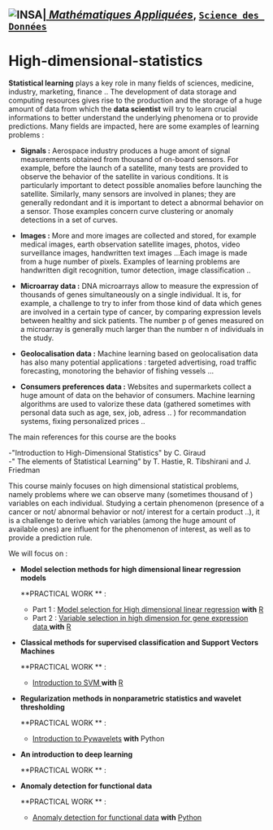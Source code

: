 ## <a href="http://www.insa-toulouse.fr/" ><img src="http://www.math.univ-toulouse.fr/~besse/Wikistat/Images/Logo_INSAvilletoulouse-RVB.png" style="float:left; max-width: 80px; display: inline" alt="INSA"/> |  [*Mathématiques Appliquées*](http://www.math.insa-toulouse.fr/fr/index.html), [`Science des Données`](http://www.math.insa-toulouse.fr/fr/enseignement.html) 

# High-dimensional-statistics

**Statistical learning** plays a key role in many fields of sciences, medicine, industry, marketing, finance ..
The development of data storage and computing resources gives rise to the production and the storage of a huge amount of data from which the **data scientist**  will try to learn crucial informations to better understand the underlying phenomena or to provide predictions. Many fields are impacted, here are some examples of learning problems : 


- **Signals :** Aerospace industry produces a huge amont of signal measurements obtained from thousand of on-board sensors. For example, before the launch of a satellite, many tests are provided to  observe the behavior of the satellite in various conditions. It is particularly important to detect possible anomalies before launching the satellite. Similarly, many sensors are involved in planes; they are generally redondant and it is important to detect a abnormal behavior on a sensor. Those examples concern curve clustering or anomaly detections in a set of curves. 

- **Images :** More and more images are collected and stored, for example medical images, earth observation satellite images, photos, video surveillance images, handwritten text images ...Each image is made from a huge number of pixels. Examples of learning problems are handwritten digit recognition, tumor detection, image classification ..

- **Microarray data :** DNA microarrays allow to measure the expression of thousands of genes simultaneously on a single individual. It is, for example, a challenge to try to infer from those kind of data which genes are involved in a certain type of cancer, by comparing expression levels between healthy and sick patients. The number p of genes measured 
on a microarray is generally much larger than the number n of individuals in the study. 

- **Geolocalisation data :**  Machine learning based on geolocalisation data has also many potential applications : targeted advertising, road traffic forecasting, monotoring the behavior of fishing vessels ... 

- **Consumers preferences data :** Websites and supermarkets collect a huge amount of data on the behavior of consumers.  Machine learning algorithms are used to valorize these data (gathered sometimes with personal data such as age, sex, job, adress .. )  for recommandation systems, fixing personalized prices .. 


The main references for this course are the books 

-"Introduction to High-Dimensional Statistics" by  C. Giraud  
-" The elements of Statistical Learning" by T. Hastie, R. Tibshirani and J. Friedman

This course mainly focuses on high dimensional statistical problems, namely problems where we can observe many (sometimes thousand of )  variables on each individual. Studying a certain phenomenon (presence of a cancer or not/ abnormal behavior or not/ interest for a certain product ..), it is a challenge to derive which variables (among the huge amount of available ones) are influent for the phenomenon of interest, as well as to provide a prediction rule. 

We will focus on : 

- **Model selection methods for high dimensional linear regression models**

    **PRACTICAL WORK ** : 
    -  Part 1 :  [Model selection for High dimensional linear regression](https://github.com/Beatrice-Laurent/High-dimensional-statistics/blob/master/ModLinHD.ipynb) **with** [R](https://cran.r-project.org/) 
    - Part 2 : [Variable selection in high dimension for gene expression data ](https://github.com/Beatrice-Laurent/High-dimensional-statistics/blob/master/ModLinHD2.ipynb) **with** [R](https://cran.r-project.org/) 

- **Classical methods for supervised classification and Support Vectors Machines**

    **PRACTICAL WORK ** : 
     - [Introduction to SVM ](https://github.com/Beatrice-Laurent/High-dimensional-statistics/blob/master/INTRO-SVM.ipynb) **with** [R](https://cran.r-project.org/) 
    
- **Regularization methods in nonparametric statistics and wavelet thresholding** 

    **PRACTICAL WORK ** :  
    - [Introduction to Pywavelets](https://github.com/Beatrice-Laurent/High-dimensional-statistics/blob/master/Intro-Pywavelets.ipynb) **with** Python
    

- **An introduction to deep learning**

    **PRACTICAL WORK ** :
    
- **Anomaly detection for functional data**

    **PRACTICAL WORK ** :
    - [Anomaly detection for functional data](https://github.com/Beatrice-Laurent/High-dimensional-statistics/blob/master/HDSTAT-Python-Anomaly-Detection.ipynb) **with**  [Python](https://www.python.org/)
 
    
   

